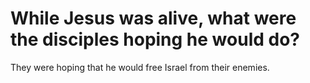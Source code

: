 # While Jesus was alive, what were the disciples hoping he would do?

They were hoping that he would free Israel from their enemies.
